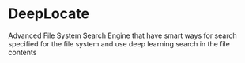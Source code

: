 # DeepLocate
Advanced File System Search Engine that have smart ways for search specified for the file system and use deep learning search in the file contents
